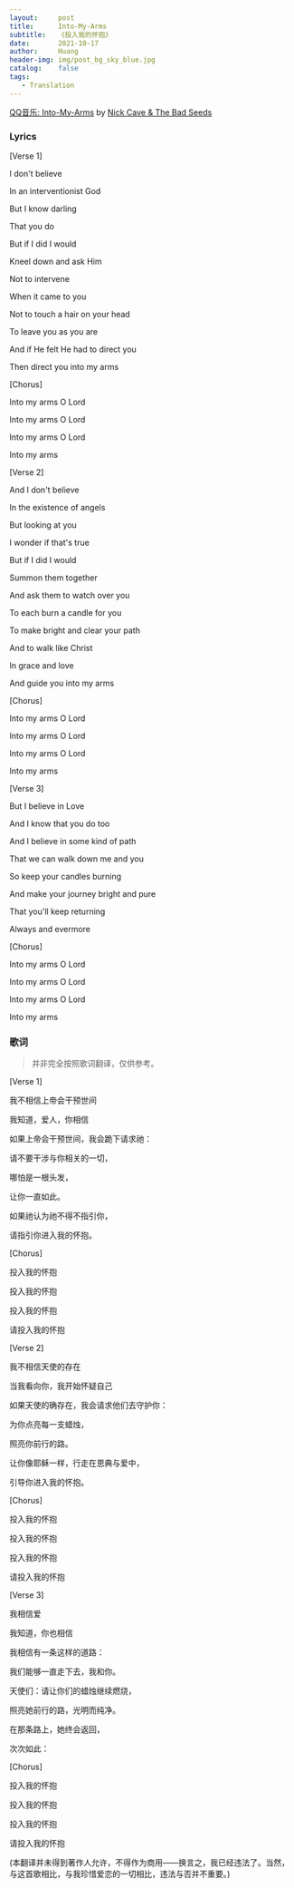 ```yaml
---
layout:     post
title:      Into-My-Arms
subtitle:   《投入我的怀抱》
date:       2021-10-17
author:     Huang
header-img: img/post_bg_sky_blue.jpg
catalog:    false
tags:
   - Translation
---
```


[QQ音乐: Into-My-Arms](https://y.qq.com/n/ryqq/songDetail/003HdvqD2NjlcN) by [Nick Cave & The Bad Seeds](https://www.nickcave.com/)

### Lyrics

[Verse 1]

I don&apos;t believe

In an interventionist God

But I know darling

That you do

But if I did I would

Kneel down and ask Him

Not to intervene

When it came to you

Not to touch a hair on your head

To leave you as you are

And if He felt He had to direct you

Then direct you into my arms

[Chorus]

Into my arms O Lord

Into my arms O Lord

Into my arms O Lord

Into my arms

[Verse 2]

And I don&apos;t believe

In the existence of angels

But looking at you

I wonder if that&apos;s true

But if I did I would

Summon them together

And ask them to watch over you

To each burn a candle for you

To make bright and clear your path

And to walk like Christ

In grace and love

And guide you into my arms

[Chorus]

Into my arms O Lord

Into my arms O Lord

Into my arms O Lord

Into my arms

[Verse 3]

But I believe in Love

And I know that you do too

And I believe in some kind of path

That we can walk down me and you

So keep your candles burning

And make your journey bright and pure

That you&apos;ll keep returning

Always and evermore

[Chorus]

Into my arms O Lord

Into my arms O Lord

Into my arms O Lord

Into my arms

### 歌词

> 并非完全按照歌词翻译，仅供参考。

[Verse 1]

我不相信上帝会干预世间

我知道，爱人，你相信

如果上帝会干预世间，我会跪下请求祂：

请不要干涉与你相关的一切，

哪怕是一根头发，

让你一直如此。

如果祂认为祂不得不指引你，

请指引你进入我的怀抱。

[Chorus]

投入我的怀抱

投入我的怀抱

投入我的怀抱

请投入我的怀抱

[Verse 2]

我不相信天使的存在

当我看向你，我开始怀疑自己

如果天使的确存在，我会请求他们去守护你：

为你点亮每一支蜡烛，

照亮你前行的路。

让你像耶稣一样，行走在恩典与爱中，

引导你进入我的怀抱。

[Chorus]

投入我的怀抱

投入我的怀抱

投入我的怀抱

请投入我的怀抱

[Verse 3]

我相信爱

我知道，你也相信

我相信有一条这样的道路：

我们能够一直走下去，我和你。

天使们：请让你们的蜡烛继续燃烧，

照亮她前行的路，光明而纯净。

在那条路上，她终会返回，

次次如此：

[Chorus]

投入我的怀抱

投入我的怀抱

投入我的怀抱

请投入我的怀抱



(本翻译并未得到著作人允许，不得作为商用——换言之，我已经违法了。当然，与这首歌相比，与我珍惜爱恋的一切相比，违法与否并不重要。)
